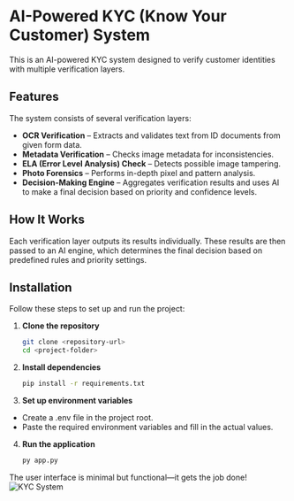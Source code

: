# AI-Powered KYC (Know Your Customer) System  

This is an AI-powered KYC system designed to verify customer identities with multiple verification layers.  

## Features  

The system consists of several verification layers:  
- **OCR Verification** – Extracts and validates text from ID documents from given form data.  
- **Metadata Verification** – Checks image metadata for inconsistencies.  
- **ELA (Error Level Analysis) Check** – Detects possible image tampering.  
- **Photo Forensics** – Performs in-depth pixel and pattern analysis.  
- **Decision-Making Engine** – Aggregates verification results and uses AI to make a final decision based on priority and confidence levels.  

## How It Works  

Each verification layer outputs its results individually. These results are then passed to an AI engine, which determines the final decision based on predefined rules and priority settings.  

## Installation  

Follow these steps to set up and run the project:  

1. **Clone the repository**  
   ```bash
   git clone <repository-url>
   cd <project-folder>
2. **Install dependencies**
    ```bash
   pip install -r requirements.txt
3. **Set up environment variables**
- Create a .env file in the project root.
- Paste the required environment variables and fill in the actual values.

4. **Run the application**
    ```bash
   py app.py

The user interface is minimal but functional—it gets the job done!
![KYC System](assets/kyc_system.png)
